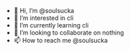 - 👋 Hi, I’m @soulsucka
- 👀 I’m interested in cli
- 🌱 I’m currently learning cli
- 💞️ I’m looking to collaborate on nothing
- 📫 How to reach me @soulsucka

<!---
soulsucka/soulsucka is a ✨ special ✨ repository because its `README.md` (this file) appears on your GitHub profile.
You can click the Preview link to take a look at your changes.
--->
